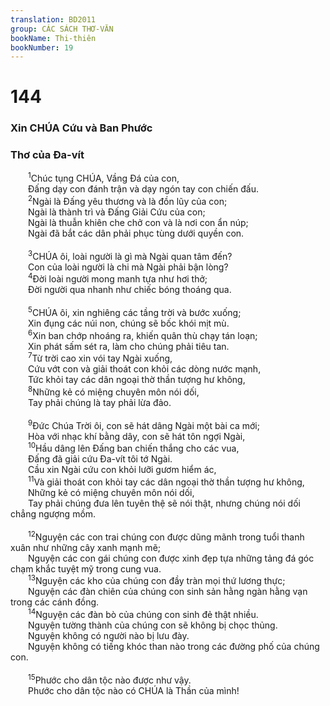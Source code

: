 ```yaml
---
translation: BD2011
group: CÁC SÁCH THƠ-VĂN
bookName: Thi-thiên 
bookNumber: 19
---
```


<div class="title"><h1>144</h1><h3>Xin CHÚA Cứu và Ban Phước</h3><h3>Thơ của Ða-vít</h3></div>
<span class="verse thi_144_1">  <sup>1</sup>Chúc tụng CHÚA, Vầng Ðá của con,<br/>  Ðấng dạy con đánh trận và dạy ngón tay con chiến đấu.<br/></span>
<span class="verse thi_144_2">  <sup>2</sup>Ngài là Ðấng yêu thương và là đồn lũy của con;<br/>  Ngài là thành trì và Ðấng Giải Cứu của con;<br/>  Ngài là thuẫn khiên che chở con và là nơi con ẩn núp;<br/>  Ngài đã bắt các dân phải phục tùng dưới quyền con.<br/><br/></span>
<span class="verse thi_144_3">  <sup>3</sup>CHÚA ôi, loài người là gì mà Ngài quan tâm đến?<br/>  Con của loài người là chi mà Ngài phải bận lòng?<br/></span>
<span class="verse thi_144_4">  <sup>4</sup>Ðời loài người mong manh tựa như hơi thở;<br/>  Ðời người qua nhanh như chiếc bóng thoáng qua.<br/><br/></span>
<span class="verse thi_144_5">  <sup>5</sup>CHÚA ôi, xin nghiêng các tầng trời và bước xuống;<br/>  Xin đụng các núi non, chúng sẽ bốc khói mịt mù.<br/></span>
<span class="verse thi_144_6">  <sup>6</sup>Xin ban chớp nhoáng ra, khiến quân thù chạy tán loạn;<br/>  Xin phát sấm sét ra, làm cho chúng phải tiêu tan.<br/></span>
<span class="verse thi_144_7">  <sup>7</sup>Từ trời cao xin vói tay Ngài xuống,<br/>  Cứu vớt con và giải thoát con khỏi các dòng nước mạnh,<br/>  Tức khỏi tay các dân ngoại thờ thần tượng hư không,<br/></span>
<span class="verse thi_144_8">  <sup>8</sup>Những kẻ có miệng chuyên môn nói dối,<br/>  Tay phải chúng là tay phải lừa đảo.<br/><br/></span>
<span class="verse thi_144_9">  <sup>9</sup>Ðức Chúa Trời ôi, con sẽ hát dâng Ngài một bài ca mới;<br/>  Hòa với nhạc khí bằng dây, con sẽ hát tôn ngợi Ngài,<br/></span>
<span class="verse thi_144_10">  <sup>10</sup>Hầu dâng lên Ðấng ban chiến thắng cho các vua,<br/>  Ðấng đã giải cứu Ða-vít tôi tớ Ngài.<br/>  Cầu xin Ngài cứu con khỏi lưỡi gươm hiểm ác,<br/></span>
<span class="verse thi_144_11">  <sup>11</sup>Và giải thoát con khỏi tay các dân ngoại thờ thần tượng hư không,<br/>  Những kẻ có miệng chuyên môn nói dối,<br/>  Tay phải chúng đưa lên tuyên thệ sẽ nói thật, nhưng chúng nói dối chẳng ngượng mồm.<br/><br/></span>
<span class="verse thi_144_12">  <sup>12</sup>Nguyện các con trai chúng con được dũng mãnh trong tuổi thanh xuân như những cây xanh mạnh mẽ;<br/>  Nguyện các con gái chúng con được xinh đẹp tựa những tảng đá góc chạm khắc tuyệt mỹ trong cung vua.<br/></span>
<span class="verse thi_144_13">  <sup>13</sup>Nguyện các kho của chúng con đầy tràn mọi thứ lương thực;<br/>  Nguyện các đàn chiên của chúng con sinh sản hằng ngàn hằng vạn trong các cánh đồng.<br/></span>
<span class="verse thi_144_14">  <sup>14</sup>Nguyện các đàn bò của chúng con sinh đẻ thật nhiều.<br/>  Nguyện tường thành của chúng con sẽ không bị chọc thủng. <br/>  Nguyện không có người nào bị lưu đày.<br/>  Nguyện không có tiếng khóc than nào trong các đường phố của chúng con.<br/><br/></span>
<span class="verse thi_144_15">  <sup>15</sup>Phước cho dân tộc nào được như vậy.<br/>  Phước cho dân tộc nào có CHÚA là Thần của mình!<br/></span>
